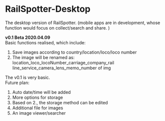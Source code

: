 # RailSpotter-Desktop
The desktop version of RailSpotter. (mobile apps are in development, whose function would focus on collect/search and share. )  
  
**v0.1 Beta 2020.04.09**   
Basic functions realised, which include:  
1. Save images according to country/location/loco/loco number  
2. The image will be renamed as: location_loco_locoNumber_carriage_company_rail line_service_camera_lens_memo_number of img  

The v0.1 is very basic.  
Future plan:   
1. Auto date/time will be added  
2. More options for storage  
3. Based on 2., the storage method can be edited  
4. Additional file for images  
5. An image viewer/searcher  
